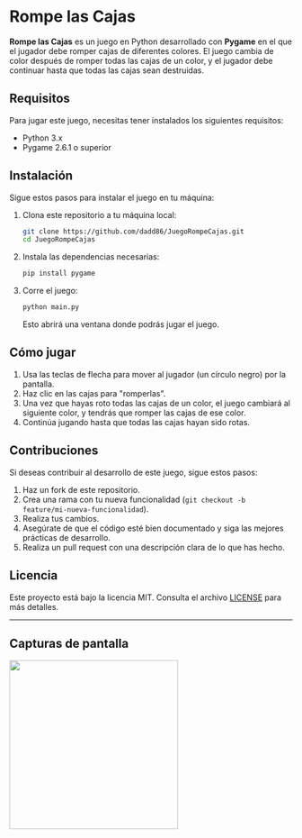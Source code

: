 # Rompe las Cajas

**Rompe las Cajas** es un juego en Python desarrollado con **Pygame** en el que el jugador debe romper cajas de diferentes colores. El juego cambia de color después de romper todas las cajas de un color, y el jugador debe continuar hasta que todas las cajas sean destruidas.

## Requisitos

Para jugar este juego, necesitas tener instalados los siguientes requisitos:

- Python 3.x
- Pygame 2.6.1 o superior

## Instalación

Sigue estos pasos para instalar el juego en tu máquina:

1. Clona este repositorio a tu máquina local:

    ```bash
    git clone https://github.com/dadd86/JuegoRompeCajas.git
    cd JuegoRompeCajas
    ```

2. Instala las dependencias necesarias:

    ```bash
    pip install pygame
    ```

3. Corre el juego:

    ```bash
    python main.py
    ```

    Esto abrirá una ventana donde podrás jugar el juego.

## Cómo jugar

1. Usa las teclas de flecha para mover al jugador (un círculo negro) por la pantalla.
2. Haz clic en las cajas para "romperlas".
3. Una vez que hayas roto todas las cajas de un color, el juego cambiará al siguiente color, y tendrás que romper las cajas de ese color.
4. Continúa jugando hasta que todas las cajas hayan sido rotas.

## Contribuciones

Si deseas contribuir al desarrollo de este juego, sigue estos pasos:

1. Haz un fork de este repositorio.
2. Crea una rama con tu nueva funcionalidad (`git checkout -b feature/mi-nueva-funcionalidad`).
3. Realiza tus cambios.
4. Asegúrate de que el código esté bien documentado y siga las mejores prácticas de desarrollo.
5. Realiza un pull request con una descripción clara de lo que has hecho.

## Licencia

Este proyecto está bajo la licencia MIT. Consulta el archivo [LICENSE](LICENSE) para más detalles.

---

## Capturas de pantalla

<picture><img src="https://github.com/dadd86/JuegoRompeCajas/master/imagenes/RompeLasCajas.png" width="300px"></picture>

